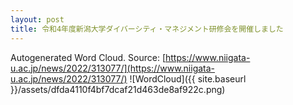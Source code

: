 ```yaml
---
layout: post
title: 令和4年度新潟大学ダイバーシティ・マネジメント研修会を開催しました
---
```

Autogenerated Word Cloud.
Source\: [https://www.niigata-u.ac.jp/news/2022/313077/](https://www.niigata-u.ac.jp/news/2022/313077/)
![WordCloud]({{ site.baseurl }}/assets/dfda4110f4bf7dcaf21d463de8af922c.png)